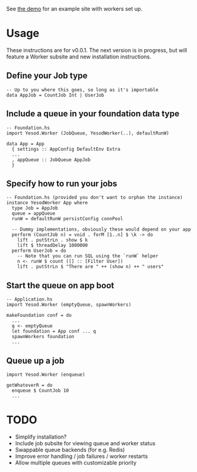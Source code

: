 See [the demo](https://github.com/jamesdabbs/yesod-worker-demo) for an example site with workers set up.

# Usage

These instructions are for v0.0.1. The next version is in progress, but will feature a Worker subsite and new installation instructions.

## Define your Job type

```
-- Up to you where this goes, so long as it's importable
data AppJob = CountJob Int | UserJob
```

## Include a queue in your foundation data type

```
-- Foundation.hs
import Yesod.Worker (JobQueue, YesodWorker(..), defaultRunW)

data App = App
  { settings :: AppConfig DefaultEnv Extra
  ...
  , appQueue :: JobQueue AppJob
  }
```

## Specify how to run your jobs
```
-- Foundation.hs (provided you don't want to orphan the instance)
instance YesodWorker App where
  type Job = AppJob
  queue = appQueue
  runW = defaultRunW persistConfig connPool

  -- Dummy implementations, obviously these would depend on your app
  perform (CountJob n) = void . forM [1..n] $ \k -> do
    lift . putStrLn . show $ k
    lift $ threadDelay 1000000
  perform UserJob = do
    -- Note that you can run SQL using the `runW` helper
    n <- runW $ count ([] :: [Filter User])
    lift . putStrLn $ "There are " ++ (show n) ++ " users"
```

## Start the queue on app boot
```
-- Application.hs
import Yesod.Worker (emptyQueue, spawnWorkers)

makeFoundation conf = do
  ...
  q <- emptyQueue
  let foundation = App conf ... q
  spawnWorkers foundation
  ...
```

## Queue up a job
```
import Yesod.Worker (enqueue)

getWhateverR = do
  enqueue $ CountJob 10
  ...
```

# TODO

* Simplify installation?
* Include job subsite for viewing queue and worker status
* Swappable queue backends (for e.g. Redis)
* Improve error handling / job failures / worker restarts
* Allow multiple queues with customizable priority
